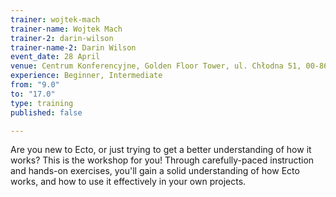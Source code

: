 ```yaml
---
trainer: wojtek-mach
trainer-name: Wojtek Mach
trainer-2: darin-wilson
trainer-name-2: Darin Wilson
event_date: 28 April
venue: Centrum Konferencyjne, Golden Floor Tower, ul. Chłodna 51, 00-867 Warszawa
experience: Beginner, Intermediate
from: "9.0"
to: "17.0"
type: training
published: false

---
```

Are you new to Ecto, or just trying to get a better understanding of how it works? This is the workshop for you!
Through carefully-paced instruction and hands-on exercises, you'll gain a solid understanding of how Ecto works, and how to use it effectively in your own projects.
